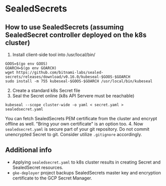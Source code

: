# SealedSecrets

## How to use SealedSecrets (assuming SealedSecret controller deployed on the k8s cluster)
1. Install client-side tool into /usr/local/bin/

```
GOOS=$(go env GOOS)
GOARCH=$(go env GOARCH)
wget https://github.com/bitnami-labs/sealed-secrets/releases/download/v0.16.0/kubeseal-$GOOS-$GOARCH
sudo install -m 755 kubeseal-$GOOS-$GOARCH /usr/local/bin/kubeseal
```

2. Create a standard k8s Secret file
3. Seal the Secret online (k8s API Servere must be reachable)
```
kubeseal --scope cluster-wide -o yaml < secret.yaml > sealedsecret.yaml
```
You can fetch SealedSecrets PEM certificate from the cluster and encrypt offline as well. "Bring your own certificate" is an option too.
4. Now `sealedsecret.yaml` is secure part of your git repository. Do not commit unencrypted Secret to git. Consider utilize `.gitignore` accordingly.

## Additional info
- Applying `sealedsecret.yaml` to k8s cluster results in creating Secret and SealedSecret resources.
- `gke-deployer` project backups SealedSecrets master key and encryption certificate to the GCP Secret Manager.
